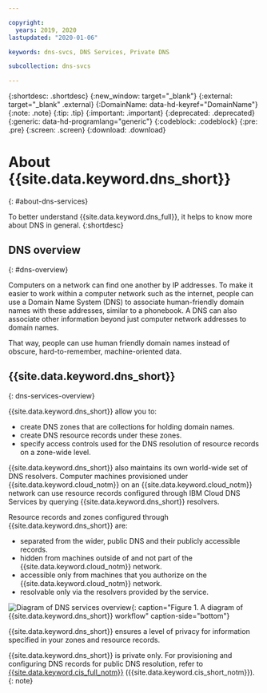 ```yaml
---

copyright:
  years: 2019, 2020
lastupdated: "2020-01-06"

keywords: dns-svcs, DNS Services, Private DNS

subcollection: dns-svcs

---
```



{:shortdesc: .shortdesc}
{:new_window: target="_blank"}
{:external: target="_blank" .external}
{:DomainName: data-hd-keyref="DomainName"}
{:note: .note}
{:tip: .tip}
{:important: .important}
{:deprecated: .deprecated}
{:generic: data-hd-programlang="generic"}
{:codeblock: .codeblock}
{:pre: .pre}
{:screen: .screen}
{:download: .download}

# About {{site.data.keyword.dns_short}}
{: #about-dns-services}

To better understand {{site.data.keyword.dns_full}}, it helps to know more about DNS in general.
{:shortdesc}

## DNS overview
{: #dns-overview}

Computers on a network can find one another by IP addresses. To make it easier to work within a computer network such as the internet, people can use a Domain Name System (DNS) to associate human-friendly domain names with these addresses, similar to a phonebook. A DNS can also associate other information beyond just computer network addresses to domain names.

That way, people can use human friendly domain names instead of obscure, hard-to-remember, machine-oriented data.

## {{site.data.keyword.dns_short}}
{: dns-services-overview}

{{site.data.keyword.dns_short}} allow you to:
  * create DNS zones that are collections for holding domain names.
  * create DNS resource records under these zones.
  * specify access controls used for the DNS resolution of resource records on a zone-wide level.

{{site.data.keyword.dns_short}} also maintains its own world-wide set of DNS resolvers. Computer machines provisioned under {{site.data.keyword.cloud_notm}} on an {{site.data.keyword.cloud_notm}} network can use resource records configured through IBM Cloud DNS Services by querying {{site.data.keyword.dns_short}} resolvers.

Resource records and zones configured through {{site.data.keyword.dns_short}} are:
  * separated from the wider, public DNS and their publicly accessible records.
  * hidden from machines outside of and not part of the {{site.data.keyword.cloud_notm}} network.
  * accessible only from machines that you authorize on the {{site.data.keyword.cloud_notm}} network.
  * resolvable only via the resolvers provided by the service.


![Diagram of DNS services overview](images/dns-svcs-overview.png "Diagram of {{site.data.keyword.dns_short}} overview"){: caption="Figure 1. A diagram of {{site.data.keyword.dns_short}} workflow" caption-side="bottom"}


{{site.data.keyword.dns_short}} ensures a level of privacy for information specified in your zones and resource records.

{{site.data.keyword.dns_short}} is private only. For provisioning and configuring DNS records for public DNS resolution, refer to [{{site.data.keyword.cis_full_notm}}](/docs/cis?topic=cis-about-ibm-cloud-internet-services-cis) ({{site.data.keyword.cis_short_notm}}).
{: note}
